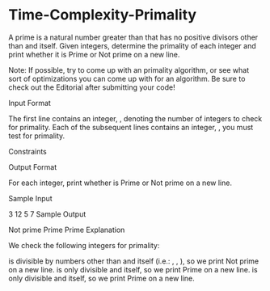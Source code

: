 # Time-Complexity-Primality
A prime is a natural number greater than  that has no positive divisors other than  and itself. Given  integers, determine the primality of each integer and print whether it is Prime or Not prime on a new line.

Note: If possible, try to come up with an  primality algorithm, or see what sort of optimizations you can come up with for an  algorithm. Be sure to check out the Editorial after submitting your code!

Input Format

The first line contains an integer, , denoting the number of integers to check for primality. 
Each of the  subsequent lines contains an integer, , you must test for primality.

Constraints

Output Format

For each integer, print whether  is Prime or Not prime on a new line.

Sample Input

3
12
5
7
Sample Output

Not prime
Prime
Prime
Explanation

We check the following  integers for primality:

 is divisible by numbers other than  and itself (i.e.: , , ), so we print Not prime on a new line.
 is only divisible  and itself, so we print Prime on a new line.
 is only divisible  and itself, so we print Prime on a new line.

